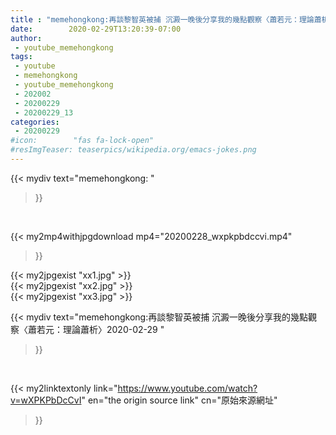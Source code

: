 ```yaml
---
title : "memehongkong:再談黎智英被捕 沉澱一晚後分享我的幾點觀察〈蕭若元：理論蕭析〉2020-02-29 "
date:        2020-02-29T13:20:39-07:00
author:
 - youtube_memehongkong
tags:
 - youtube
 - memehongkong
 - youtube_memehongkong
 - 202002
 - 20200229
 - 20200229_13
categories:
 - 20200229
#icon:        "fas fa-lock-open"
#resImgTeaser: teaserpics/wikipedia.org/emacs-jokes.png
---
```


{{< mydiv text="memehongkong: "
>}}
<br>


{{< my2mp4withjpgdownload mp4="20200228_wxpkpbdccvi.mp4"
>}}

{{< my2jpgexist "xx1.jpg" >}}<br>
{{< my2jpgexist "xx2.jpg" >}}<br>
{{< my2jpgexist "xx3.jpg" >}}<br>



{{< mydiv text="memehongkong:再談黎智英被捕 沉澱一晚後分享我的幾點觀察〈蕭若元：理論蕭析〉2020-02-29 "
>}}
<br>

{{< my2linktextonly link="https://www.youtube.com/watch?v=wXPKPbDcCvI"
en="the origin source link" cn="原始來源網址"
>}}


<br>

